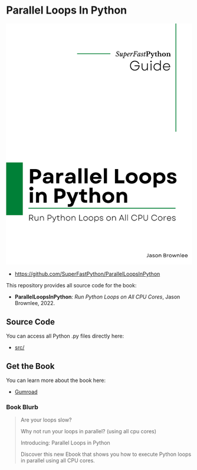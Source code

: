 # Parallel Loops In Python

![Parallel Loops In Python](cover.png)

* <https://github.com/SuperFastPython/ParallelLoopsInPython>

This repository provides all source code for the book:

* **ParallelLoopsInPython**: _Run Python Loops on All CPU Cores_, Jason Brownlee, 2022.


## Source Code
You can access all Python .py files directly here:

* [src/](src/)

## Get the Book

You can learn more about the book here:

* [Gumroad](https://superfastpython.gumroad.com/l/plip)

### Book Blurb

> Are your loops slow?
>
> Why not run your loops in parallel?
> (using all cpu cores)
>
> Introducing: Parallel Loops in Python
>
> Discover this new Ebook that shows you how to execute Python loops in parallel using all CPU cores.